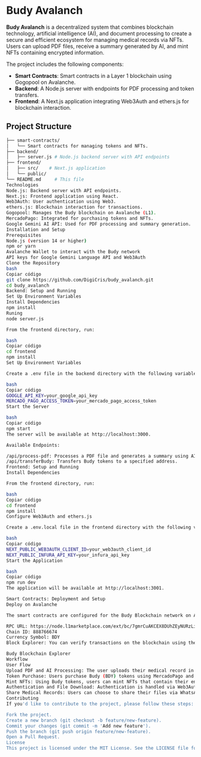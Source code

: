 # Budy Avalanch

**Budy Avalanch** is a decentralized system that combines blockchain technology, artificial intelligence (AI), and document processing to create a secure and efficient ecosystem for managing medical records via NFTs. Users can upload PDF files, receive a summary generated by AI, and mint NFTs containing encrypted information.

The project includes the following components:

- **Smart Contracts**: Smart contracts in a Layer 1 blockchain using Gogopool on Avalanche.
- **Backend**: A Node.js server with endpoints for PDF processing and token transfers.
- **Frontend**: A Next.js application integrating Web3Auth and ethers.js for blockchain interaction.

## Project Structure

```bash
├── smart-contracts/
│   └── Smart contracts for managing tokens and NFTs.
├── backend/
│   ├── server.js # Node.js backend server with API endpoints
├── frontend/
│   ├── src/    # Next.js application
│   └── public/
└── README.md     # This file
Technologies
Node.js: Backend server with API endpoints.
Next.js: Frontend application using React.
Web3Auth: User authentication using Web3.
ethers.js: Blockchain interaction for transactions.
Gogopool: Manages the Budy blockchain on Avalanche (L1).
MercadoPago: Integrated for purchasing tokens and NFTs.
Google Gemini AI API: Used for PDF processing and summary generation.
Installation and Setup
Prerequisites
Node.js (version 14 or higher)
npm or yarn
Avalanche Wallet to interact with the Budy network
API keys for Google Gemini Language API and Web3Auth
Clone the Repository
bash
Copiar código
git clone https://github.com/DigiCris/budy_avalanch.git
cd budy_avalanch
Backend: Setup and Running
Set Up Environment Variables
Install Dependencies
npm install 
Runing 
node server.js

From the frontend directory, run:

bash
Copiar código
cd frontend
npm install
Set Up Environment Variables

Create a .env file in the backend directory with the following variables:

bash
Copiar código
GOOGLE_API_KEY=your_google_api_key
MERCADO_PAGO_ACCESS_TOKEN=your_mercado_pago_access_token
Start the Server

bash
Copiar código
npm start
The server will be available at http://localhost:3000.

Available Endpoints:

/api/process-pdf: Processes a PDF file and generates a summary using AI.
/api/transferBudy: Transfers Budy tokens to a specified address.
Frontend: Setup and Running
Install Dependencies

From the frontend directory, run:

bash
Copiar código
cd frontend
npm install
Configure Web3Auth and ethers.js

Create a .env.local file in the frontend directory with the following variables:

bash
Copiar código
NEXT_PUBLIC_WEB3AUTH_CLIENT_ID=your_web3auth_client_id
NEXT_PUBLIC_INFURA_API_KEY=your_infura_api_key
Start the Application

bash
Copiar código
npm run dev
The application will be available at http://localhost:3001.

Smart Contracts: Deployment and Setup
Deploy on Avalanche

The smart contracts are configured for the Budy Blockchain network on Avalanche using Gogopool.

RPC URL: https://node.l1marketplace.com/ext/bc/7gmrCuAKCEX8DUhZEyNURzLi1SAx8JYW4jpzN7wsGSiGZa5Qb/rpc
Chain ID: 888766674
Currency Symbol: BDY
Block Explorer: You can verify transactions on the blockchain using the following block explorer:

Budy Blockchain Explorer
Workflow
User Flow
Upload PDF and AI Processing: The user uploads their medical record in PDF format. Through the /api/process-pdf endpoint, a user-friendly summary is generated using the Google Generative Language API.
Token Purchase: Users purchase Budy (BDY) tokens using MercadoPago and can then transfer these tokens through the /api/transferBudy endpoint.
Mint NFTs: Using Budy tokens, users can mint NFTs that contain their encrypted medical records.
Authentication and File Download: Authentication is handled via Web3Auth, and files are securely stored. The user has access to their private key.
Share Medical Records: Users can choose to share their files via WhatsApp, Telegram, or email.
Contributing
If you'd like to contribute to the project, please follow these steps:

Fork the project.
Create a new branch (git checkout -b feature/new-feature).
Commit your changes (git commit -m 'Add new feature').
Push the branch (git push origin feature/new-feature).
Open a Pull Request.
License
This project is licensed under the MIT License. See the LICENSE file for more details.